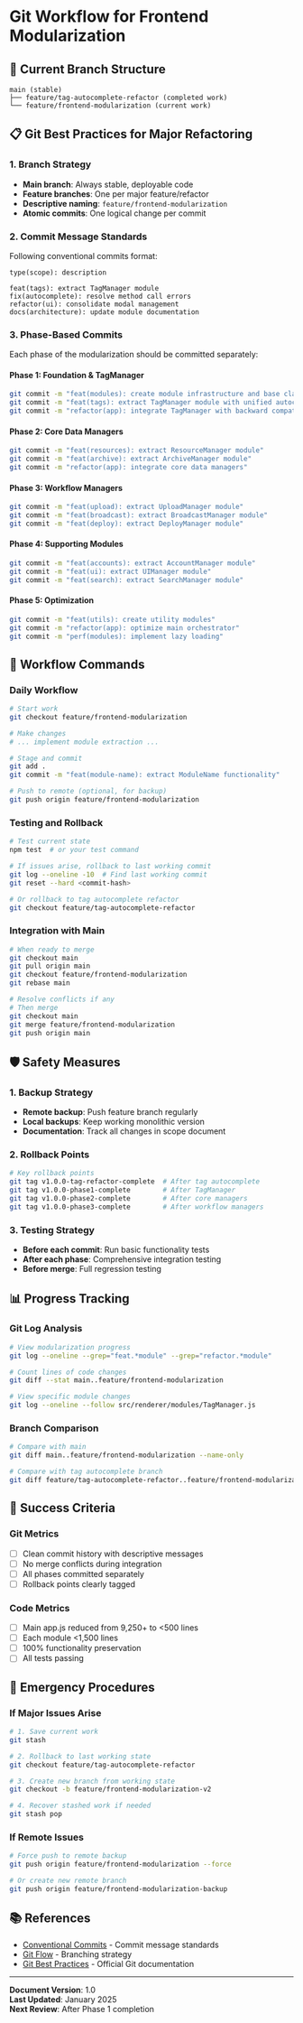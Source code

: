 # Git Workflow for Frontend Modularization

## 🎯 **Current Branch Structure**

```
main (stable)
├── feature/tag-autocomplete-refactor (completed work)
└── feature/frontend-modularization (current work)
```

## 📋 **Git Best Practices for Major Refactoring**

### **1. Branch Strategy**

- **Main branch**: Always stable, deployable code
- **Feature branches**: One per major feature/refactor
- **Descriptive naming**: `feature/frontend-modularization`
- **Atomic commits**: One logical change per commit

### **2. Commit Message Standards**

Following conventional commits format:

```
type(scope): description

feat(tags): extract TagManager module
fix(autocomplete): resolve method call errors
refactor(ui): consolidate modal management
docs(architecture): update module documentation
```

### **3. Phase-Based Commits**

Each phase of the modularization should be committed separately:

#### **Phase 1: Foundation & TagManager**

```bash
git commit -m "feat(modules): create module infrastructure and base classes"
git commit -m "feat(tags): extract TagManager module with unified autocomplete"
git commit -m "refactor(app): integrate TagManager with backward compatibility"
```

#### **Phase 2: Core Data Managers**

```bash
git commit -m "feat(resources): extract ResourceManager module"
git commit -m "feat(archive): extract ArchiveManager module"
git commit -m "refactor(app): integrate core data managers"
```

#### **Phase 3: Workflow Managers**

```bash
git commit -m "feat(upload): extract UploadManager module"
git commit -m "feat(broadcast): extract BroadcastManager module"
git commit -m "feat(deploy): extract DeployManager module"
```

#### **Phase 4: Supporting Modules**

```bash
git commit -m "feat(accounts): extract AccountManager module"
git commit -m "feat(ui): extract UIManager module"
git commit -m "feat(search): extract SearchManager module"
```

#### **Phase 5: Optimization**

```bash
git commit -m "feat(utils): create utility modules"
git commit -m "refactor(app): optimize main orchestrator"
git commit -m "perf(modules): implement lazy loading"
```

## 🔄 **Workflow Commands**

### **Daily Workflow**

```bash
# Start work
git checkout feature/frontend-modularization

# Make changes
# ... implement module extraction ...

# Stage and commit
git add .
git commit -m "feat(module-name): extract ModuleName functionality"

# Push to remote (optional, for backup)
git push origin feature/frontend-modularization
```

### **Testing and Rollback**

```bash
# Test current state
npm test  # or your test command

# If issues arise, rollback to last working commit
git log --oneline -10  # Find last working commit
git reset --hard <commit-hash>

# Or rollback to tag autocomplete refactor
git checkout feature/tag-autocomplete-refactor
```

### **Integration with Main**

```bash
# When ready to merge
git checkout main
git pull origin main
git checkout feature/frontend-modularization
git rebase main

# Resolve conflicts if any
# Then merge
git checkout main
git merge feature/frontend-modularization
git push origin main
```

## 🛡️ **Safety Measures**

### **1. Backup Strategy**

- **Remote backup**: Push feature branch regularly
- **Local backups**: Keep working monolithic version
- **Documentation**: Track all changes in scope document

### **2. Rollback Points**

```bash
# Key rollback points
git tag v1.0.0-tag-refactor-complete  # After tag autocomplete
git tag v1.0.0-phase1-complete        # After TagManager
git tag v1.0.0-phase2-complete        # After core managers
git tag v1.0.0-phase3-complete        # After workflow managers
```

### **3. Testing Strategy**

- **Before each commit**: Run basic functionality tests
- **After each phase**: Comprehensive integration testing
- **Before merge**: Full regression testing

## 📊 **Progress Tracking**

### **Git Log Analysis**

```bash
# View modularization progress
git log --oneline --grep="feat.*module" --grep="refactor.*module"

# Count lines of code changes
git diff --stat main..feature/frontend-modularization

# View specific module changes
git log --oneline --follow src/renderer/modules/TagManager.js
```

### **Branch Comparison**

```bash
# Compare with main
git diff main..feature/frontend-modularization --name-only

# Compare with tag autocomplete branch
git diff feature/tag-autocomplete-refactor..feature/frontend-modularization
```

## 🎯 **Success Criteria**

### **Git Metrics**

- [ ] Clean commit history with descriptive messages
- [ ] No merge conflicts during integration
- [ ] All phases committed separately
- [ ] Rollback points clearly tagged

### **Code Metrics**

- [ ] Main app.js reduced from 9,250+ to <500 lines
- [ ] Each module <1,500 lines
- [ ] 100% functionality preservation
- [ ] All tests passing

## 🚨 **Emergency Procedures**

### **If Major Issues Arise**

```bash
# 1. Save current work
git stash

# 2. Rollback to last working state
git checkout feature/tag-autocomplete-refactor

# 3. Create new branch from working state
git checkout -b feature/frontend-modularization-v2

# 4. Recover stashed work if needed
git stash pop
```

### **If Remote Issues**

```bash
# Force push to remote backup
git push origin feature/frontend-modularization --force

# Or create new remote branch
git push origin feature/frontend-modularization-backup
```

## 📚 **References**

- [Conventional Commits](https://www.conventionalcommits.org/) - Commit message standards
- [Git Flow](https://nvie.com/posts/a-successful-git-branching-model/) - Branching strategy
- [Git Best Practices](https://git-scm.com/book/en/v2) - Official Git documentation

---

**Document Version**: 1.0  
**Last Updated**: January 2025  
**Next Review**: After Phase 1 completion
